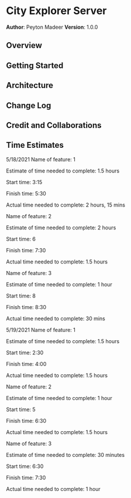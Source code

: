 # City Explorer Server

**Author**: Peyton Madeer
**Version**: 1.0.0 

## Overview
<!-- Provide a high level overview of what this application is and why you are building it, beyond the fact that it's an assignment for this class. (i.e. What's your problem domain?) -->

## Getting Started
<!-- What are the steps that a user must take in order to build this app on their own machine and get it running? -->

## Architecture
<!-- Provide a detailed description of the application design. What technologies (languages, libraries, etc) you're using, and any other relevant design information. -->

## Change Log
<!-- Use this area to document the iterative changes made to your application as each feature is successfully implemented. Use time stamps. Here's an example:

01-01-2001 4:59pm - Application now has a fully-functional express server, with a GET route for the location resource. -->

## Credit and Collaborations
<!-- Give credit (and a link) to other people or resources that helped you build this application. -->

## Time Estimates

5/18/2021
Name of feature: 1

Estimate of time needed to complete: 1.5 hours

Start time: 3:15

Finish time: 5:30

Actual time needed to complete: 2 hours, 15 mins


Name of feature: 2

Estimate of time needed to complete: 2 hours

Start time: 6

Finish time: 7:30

Actual time needed to complete: 1.5 hours


Name of feature: 3

Estimate of time needed to complete: 1 hour

Start time: 8

Finish time: 8:30

Actual time needed to complete: 30 mins


5/19/2021
Name of feature: 1

Estimate of time needed to complete: 1.5 hours

Start time: 2:30

Finish time: 4:00

Actual time needed to complete: 1.5 hours


Name of feature: 2

Estimate of time needed to complete: 1 hour

Start time: 5

Finish time: 6:30

Actual time needed to complete: 1.5 hours


Name of feature: 3

Estimate of time needed to complete: 30 minutes

Start time: 6:30

Finish time: 7:30

Actual time needed to complete: 1 hour